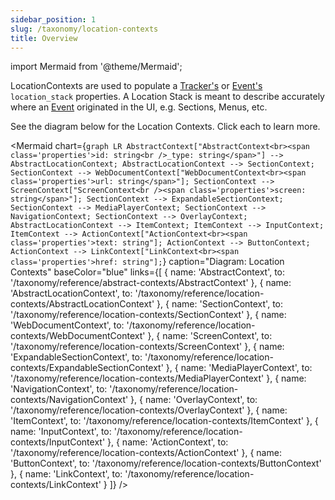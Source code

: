 ```yaml
---
sidebar_position: 1
slug: /taxonomy/location-contexts
title: Overview
---
```


import Mermaid from '@theme/Mermaid';

LocationContexts are used to populate a [Tracker's](/tracking/core-concepts/trackers) or [Event's](/tracking/core-concepts/events.md) `location_stack` properties. A Location Stack is 
meant to describe accurately where an [Event](/tracking/core-concepts/events.md) originated in the UI, e.g. Sections, Menus, etc.

See the diagram below for the Location Contexts. Click each to learn more.

<Mermaid chart={`
	graph LR
		AbstractContext["AbstractContext<br><span class='properties'>id: string<br />_type: string</span>"] --> AbstractLocationContext;
		AbstractLocationContext --> SectionContext;
    SectionContext --> WebDocumentContext["WebDocumentContext<br><span class='properties'>url: string</span>"];
    SectionContext --> ScreenContext["ScreenContext<br /><span class='properties'>screen: string</span>"];
    SectionContext --> ExpandableSectionContext;
    SectionContext --> MediaPlayerContext;
    SectionContext --> NavigationContext;
    SectionContext --> OverlayContext;
    AbstractLocationContext --> ItemContext;
    ItemContext --> InputContext;
    ItemContext --> ActionContext["ActionContext<br><span class='properties'>text: string"];
    ActionContext --> ButtonContext;
    ActionContext --> LinkContext["LinkContext<br><span class='properties'>href: string"];
`} 
  caption="Diagram: Location Contexts" 
  baseColor="blue" 
  links={[
    { name: 'AbstractContext', to: '/taxonomy/reference/abstract-contexts/AbstractContext' },
    { name: 'AbstractLocationContext', to: '/taxonomy/reference/location-contexts/AbstractLocationContext' },
    { name: 'SectionContext', to: '/taxonomy/reference/location-contexts/SectionContext' },
    { name: 'WebDocumentContext', to: '/taxonomy/reference/location-contexts/WebDocumentContext' },
    { name: 'ScreenContext', to: '/taxonomy/reference/location-contexts/ScreenContext' },
    { name: 'ExpandableSectionContext', to: '/taxonomy/reference/location-contexts/ExpandableSectionContext' },
    { name: 'MediaPlayerContext', to: '/taxonomy/reference/location-contexts/MediaPlayerContext' },
    { name: 'NavigationContext', to: '/taxonomy/reference/location-contexts/NavigationContext' },
    { name: 'OverlayContext', to: '/taxonomy/reference/location-contexts/OverlayContext' },
    { name: 'ItemContext', to: '/taxonomy/reference/location-contexts/ItemContext' },
    { name: 'InputContext', to: '/taxonomy/reference/location-contexts/InputContext' },
    { name: 'ActionContext', to: '/taxonomy/reference/location-contexts/ActionContext' },
    { name: 'ButtonContext', to: '/taxonomy/reference/location-contexts/ButtonContext' },
    { name: 'LinkContext', to: '/taxonomy/reference/location-contexts/LinkContext' }
  ]}
/>

